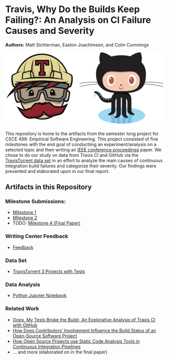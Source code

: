 # Travis, Why Do the Builds Keep Failing?: An Analysis on CI Failure Causes and Severity
**Authors:** Matt Sichterman, Easton Joachimsen, and Colin Cummings

<p align="center"><img src="https://github.com/msichterman/csce-496-project/blob/master/Travis-and-Github.png" width="600" /></p>

This repository is home to the artifacts from the semester long project for CSCE 496: Empirical Software Engineering. This project consisted of five milestones with the end goal of conductiing an experiment/analysis on a selected topic and then writing an [IEEE conference proceedings](https://www.ieee.org/conferences/publishing/templates.html) paper. We chose to do our study on data from Travis CI and GitHub via the [TravisTorrent data set](https://travistorrent.testroots.org/) in an effort to analyze the main causes of continuous integration build failures and categorize their severity. Our findings were presented and elaborated upon in our final report.

## Artifacts in this Repository
### Milestone Submissions:
* [Milestone 1](https://github.com/msichterman/csce-496-project/blob/master/Milestone%201.docx)
* [Milestone 2](https://github.com/msichterman/csce-496-project/blob/master/Milestone2.pdf)
* TODO: [Milestone 4 (Final Paper)]()

### Writing Center Feedback
* [Feedback](https://github.com/msichterman/csce-496-project/blob/master/Writing%20Center%20Feedback.pdf)

### Data Set
* [TravisTorrent 3 Projects with Tests](https://github.com/msichterman/csce-496-project/blob/master/TravisTorrent-3-Projects-With-Tests.csv)

### Data Analysis
* [Python Jupyter Notebook](https://github.com/msichterman/csce-496-project/blob/master/CSCE496_Project.ipynb)

### Related Work
* [Oops, My Tests Broke the Build- An Explorative Analysis of Travis CI with GitHub](https://github.com/msichterman/csce-496-project/blob/master/Oops%2C%20My%20Tests%20Broke%20the%20Build-%20An%20Explorative%20Analysis%20of%20Travis%20CI%20with%20GitHub.pdf)
* [How Does Contributors’ Involvement Influence the Build Status of an Open-Source Software Project](https://github.com/msichterman/csce-496-project/blob/master/How%20Does%20Contributors%E2%80%99%20Involvement%20Influence%20the%20Build%20Status%20of%20an%20Open-Source%20Software%20Project_.pdf)
* [How Open Source Projects use Static Code Analysis Tools in Continuous Integration Pipelines](https://github.com/msichterman/csce-496-project/blob/master/How%20Open%20Source%20Projects%20use%20Static%20Code%20Analysis%20Tools%20in%20Continuous%20Integration%20Pipelines%20(1).pdf)
* ... and more (elaborated on in the final paper)


